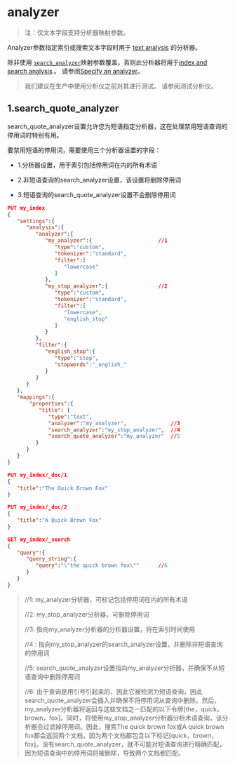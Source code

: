 # analyzer

> 注：仅文本字段支持分析器映射参数。



Analyzer参数指定索引或搜索文本字段时用于 [text analysis](https://www.elastic.co/guide/en/elasticsearch/reference/7.6/analysis.html) 的分析器。

除非使用 [`search_analyzer`](https://www.elastic.co/guide/en/elasticsearch/reference/7.6/search-analyzer.html)映射参数覆盖，否则此分析器将用于[index and search analysis](https://www.elastic.co/guide/en/elasticsearch/reference/7.6/analysis-index-search-time.html).。 请参阅[Specify an analyzer](https://www.elastic.co/guide/en/elasticsearch/reference/7.6/specify-analyzer.html)。

> 我们建议在生产中使用分析仪之前对其进行测试。 请参阅测试分析仪。



## 1.search_quote_analyzer
search_quote_analyzer设置允许您为短语指定分析器，这在处理禁用短语查询的停用词时特别有用。

要禁用短语的停用词，需要使用三个分析器设置的字段：

- 1.分析器设置，用于索引包括停用词在内的所有术语

- 2.非短语查询的search_analyzer设置，该设置将删除停用词
- 3.短语查询的search_quote_analyzer设置不会删除停用词

```json
PUT my_index
{
   "settings":{
      "analysis":{
         "analyzer":{
            "my_analyzer":{ 					//1
               "type":"custom",
               "tokenizer":"standard",
               "filter":[
                  "lowercase"
               ]
            },
            "my_stop_analyzer":{ 				//2
               "type":"custom",
               "tokenizer":"standard",
               "filter":[
                  "lowercase",
                  "english_stop"
               ]
            }
         },
         "filter":{
            "english_stop":{
               "type":"stop",
               "stopwords":"_english_"
            }
         }
      }
   },
   "mappings":{
       "properties":{
          "title": {
             "type":"text",
             "analyzer":"my_analyzer", 				//3
             "search_analyzer":"my_stop_analyzer", 	//4
             "search_quote_analyzer":"my_analyzer" 	//5
         }
      }
   }
}

PUT my_index/_doc/1
{
   "title":"The Quick Brown Fox"
}

PUT my_index/_doc/2
{
   "title":"A Quick Brown Fox"
}

GET my_index/_search
{
   "query":{
      "query_string":{
         "query":"\"the quick brown fox\"" 		//6
      }
   }
}
```

> //1: my_analyzer分析器，可标记包括停用词在内的所有术语
>
>
> //2: my_stop_analyzer分析器，可删除停用词
>
>
> //3: 指向my_analyzer分析器的分析器设置，将在索引时间使用
>
>
> //4 : 指向my_stop_analyzer的search_analyzer设置，并删除非短语查询的停用词
>
>
> //5: search_quote_analyzer设置指向my_analyzer分析器，并确保不从短语查询中删除停用词
>
>
> //6: 由于查询是用引号引起来的，因此它被检测为短语查询，因此search_quote_analyzer会插入并确保不将停用词从查询中删除。然后，my_analyzer分析器将返回与这些文档之一匹配的以下令牌[the，quick，brown，fox]。同时，将使用my_stop_analyzer分析器分析术语查询，该分析器会过滤掉停用词。因此，搜索The quick brown fox或A quick brown fox都会返回两个文档，因为两个文档都包含以下标记[quick，brown，fox]。没有search_quote_analyzer，就不可能对短语查询进行精确匹配，因为短语查询中的停用词将被删除，导致两个文档都匹配。